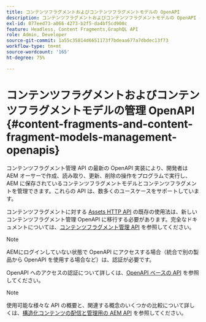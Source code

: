 ```yaml
---
title: コンテンツフラグメントおよびコンテンツフラグメントモデルの OpenAPI
description: コンテンツフラグメントおよびコンテンツフラグメントモデルの OpenAPI について説明します。
exl-id: 077eed73-a066-4273-b2f5-da4bf5cd900c
feature: Headless, Content Fragments,GraphQL API
role: Admin, Developer
source-git-commit: 1a55c35814d6651173f7bdeaa677a7dbdec13f73
workflow-type: tm+mt
source-wordcount: '165'
ht-degree: 75%

---
```


# コンテンツフラグメントおよびコンテンツフラグメントモデルの管理 OpenAPI {#content-fragments-and-content-fragment-models-management-openapis}

コンテンツフラグメント管理 API の最新の OpenAPI 実装により、開発者は AEM オーサーで作成、読み取り、更新、削除の操作をプログラムで実行し、AEM に保存されているコンテンツフラグメントモデルとコンテンツフラグメントを管理できます。これらの API は、数多くのユースケースをサポートしています。

コンテンツフラグメントに対する [Assets HTTP API](https://experienceleague.adobe.com/ja/docs/experience-manager-cloud-service/content/assets/admin/mac-api-assets) の既存の使用法は、新しいコンテンツフラグメント管理 OpenAPI に移行する必要があります。完全なドキュメントについては、[コンテンツフラグメント管理 API](https://developer.adobe.com/experience-cloud/experience-manager-apis/api/stable/sites/) を参照してください。

>[!NOTE]
>
>AEMにログインしていない状態で OpenAPI にアクセスする場合（統合で別の製品から OpenAPI を使用する場合など）は、認証が必要です。
>
>OpenAPI へのアクセスの認証について詳しくは、[OpenAPI ベースの API](/help/implementing/developing/open-api-based-apis.md) を参照してください。

>[!NOTE]
>
>使用可能な様々な API の概要と、関連する概念のいくつかの比較について詳しくは、[構造化コンテンツの配信と管理用の AEM API](/help/headless/apis-headless-and-content-fragments.md) を参照してください。